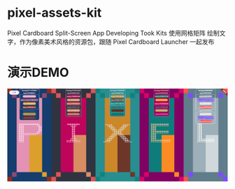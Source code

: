 # pixel-assets-kit
Pixel Cardboard Split-Screen App Developing Took Kits
使用网格矩阵 绘制文字，作为像素美术风格的资源包，跟随 Pixel Cardboard Launcher 一起发布

# 演示DEMO

![演示](/pic/pixel_large.png)